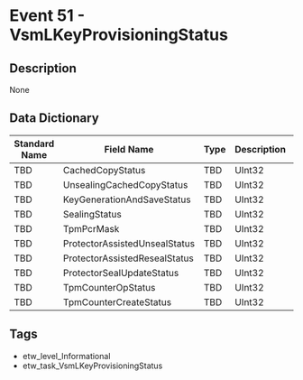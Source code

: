 # Event 51 - VsmLKeyProvisioningStatus

## Description
None

## Data Dictionary
|Standard Name|Field Name|Type|Description|Sample Value|
|---|---|---|---|---|
|TBD|CachedCopyStatus|TBD|UInt32|None|None|
|TBD|UnsealingCachedCopyStatus|TBD|UInt32|None|None|
|TBD|KeyGenerationAndSaveStatus|TBD|UInt32|None|None|
|TBD|SealingStatus|TBD|UInt32|None|None|
|TBD|TpmPcrMask|TBD|UInt32|None|None|
|TBD|ProtectorAssistedUnsealStatus|TBD|UInt32|None|None|
|TBD|ProtectorAssistedResealStatus|TBD|UInt32|None|None|
|TBD|ProtectorSealUpdateStatus|TBD|UInt32|None|None|
|TBD|TpmCounterOpStatus|TBD|UInt32|None|None|
|TBD|TpmCounterCreateStatus|TBD|UInt32|None|None|

## Tags
* etw_level_Informational
* etw_task_VsmLKeyProvisioningStatus